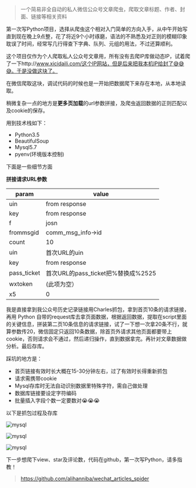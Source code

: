 >一个简易非全自动的私人微信公众号文章爬虫，爬取文章标题、作者、封面、链接等相关资料

第一次写Python项目，选择从爬虫这个相对入门简单的方向入手，从中午开始写直到现在晚上9点整，花了将近9个小时琢磨，语法的不熟悉及对正则的模糊印象耽误了时间，经常写几行得查下字典、队列、元组的用法，不过还算顺利。

这个项目仅作为个人爬取私人公众号文章用，所有没有去爬IP库做动态IP，试着爬了一下http://www.xicidaili.com/这个IP网站，但是后来把我本机IP给封了😅😅😅。于是没做这块了。

在微信爬取这块，调试代码的时候也是一开始把数据爬下来存在本地，从本地读取。

稍微复杂一点的地方是**更多页加载**的url参数拼接，及爬虫返回数据的正则匹配以及cookie的保存。

用到技术栈如下：

* Python3.5
* BeautifulSoup
* Mysql5.7
* pyenv(环境版本控制) 

下面是一些细节方面

**拼接请求URL参数**

| param | value |
|-------|-------|
|uin|from response
|key|from response
|f|josn|
|frommsgid|comm_msg_info->id|
|count|10|
|uin|首次URL的uin
|key|from response
|pass_ticket|首次URL的pass_ticket把%替换成%2525
|wxtoken|(此项为空）
|x5|0

我是直接拿到我公众号历史记录链接用Charles抓包，拿到首页10条的请求链接，再用 Python 自带的request库去拿页面数据，根据返回数据，提取在script里面的关键信息，拼装第二页10条信息的请求链接，试了一下想一次拿20条不行，就算参数传20，微信固定只返回10条数据，除首页外请求其他页面都要带上cookie，否则请求会不通过，然后递归操作，直到数据拿完。再针对文章数据做分析。最后存库。

踩坑的地方是：

* 首页链接有效时长大概在15-30分钟左右，过了有效时长得重新抓包
* 请求需携带cookie
* Mysql存库时无法自动识别数据里特殊字符，需自己做处理 
* 数据库链接要设定字符编码
* 批量插入字段个数一定要数对😭😭😭

以下是抓包过程及存库

![mysql](https://share.alihanniba.com/mac/2017-03-11-WechatIMG4.jpeg)

![mysql](https://share.alihanniba.com/mac/2017-03-11-WechatIMG5.jpeg)

![mysql](https://share.alihanniba.com/mac/2017-03-11-134633.jpg)

下一步想爬下view、star及评论数，代码在github，第一次写Python，请多指教！
>https://github.com/alihanniba/wechat_articles_spider


